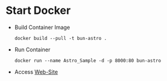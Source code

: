 # Start Docker 
- Build Container Image
	```
	docker build --pull -t bun-astro .
	```

-	Run Container
	```
	docker run --name Astro_Sample -d -p 8000:80 bun-astro
	```

-	Access [Web-Site](http://localhost:8000)
